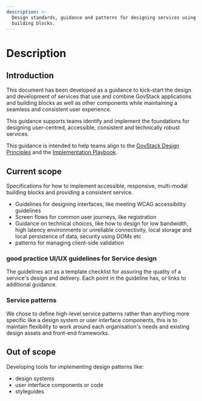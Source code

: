 ```yaml
---
description: >-
  Design standards, guidance and patterns for designing services using GovStack
  building blocks.
---
```


# Description

## Introduction

This document has been developed as a guidance to kick-start the design and development of services that use and combine GovStack applications and building blocks as well as other components while maintaining a seamless and consistent user experience.

This guidance supports teams identify and implement the foundations for designing user-centred, accessible, consistent and technically robust services.

This guidance is intended to help teams align to the [GovStack Design Principles](https://govstack.gitbook.io/implementation-playbook/govstack-implementation-playbook/govstack-design-principles) and the [Implementation Playbook](https://govstack.gitbook.io/implementation-playbook/).

## Current scope

Specifications for how to implement accessible, responsive, multi-modal building blocks and providing a consistent service.

* Guidelines for designing interfaces, like meeting WCAG accessibility guidelines
* Screen flows for common user journeys, like registration
* Guidance on technical choices, like how to design for low bandwidth, high latency environments or unreliable connectivity, local storage and local persistence of data, security using DOMs etc
* patterns for managing client-side validation

### good practice UI/UX guidelines for Service design&#x20;

The guidelines act as a template checklist for assuring the quality of a service's design and delivery. Each point in the guideline has, or links to additional guidance.

### Service patterns

We chose to define high-level service patterns rather than anything more specific like a design system or user interface components, this is to maintain flexibility to work around each organisation's needs and existing design assets and front-end frameworks.

## Out of scope

Developing tools for implementing design patterns like:

* design systems
* user interface components or code
* styleguides



